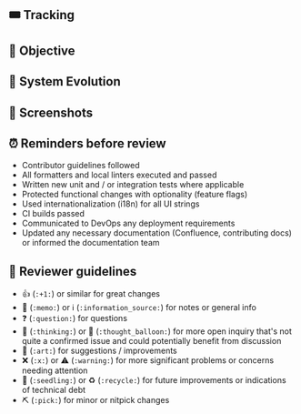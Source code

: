 ## 🎟️ Tracking

<!-- Paste the link to the Jira or GitHub issue or otherwise describe / point to where this change is coming from. -->

## 📔 Objective

<!-- Describe what the purpose of this PR is, for example what bug you're fixing or new feature you're adding. -->

## 🦖 System Evolution

<!-- Describe how this code is expected to be enhanced by subsequent PRs; optional.
     For example, if you are refactoring an API, describe how the developer experience changes.

     Suggested icons:
        - 🦖 (`:t-rex:`) for live changes
        - 🦕 (`:sauropod:`) for feature-flagged changes
        - 🦟 (`:mosquito:`) for bugs eliminated by the change
        - 📜 (`:scroll:`) for related PRs, branches, etc
-->

## 📸 Screenshots

<!-- Required for any UI changes; delete if not applicable. Use fixed width images for better display. -->

## ⏰ Reminders before review

- Contributor guidelines followed
- All formatters and local linters executed and passed
- Written new unit and / or integration tests where applicable
- Protected functional changes with optionality (feature flags)
- Used internationalization (i18n) for all UI strings
- CI builds passed
- Communicated to DevOps any deployment requirements
- Updated any necessary documentation (Confluence, contributing docs) or informed the documentation team

## 🦮 Reviewer guidelines

<!-- Suggested interactions but feel free to use (or not) as you desire! -->

- 👍 (`:+1:`) or similar for great changes
- 📝 (`:memo:`) or ℹ️ (`:information_source:`) for notes or general info
- ❓ (`:question:`) for questions
- 🤔 (`:thinking:`) or 💭 (`:thought_balloon:`) for more open inquiry that's not quite a confirmed issue and could potentially benefit from discussion
- 🎨 (`:art:`) for suggestions / improvements
- ❌ (`:x:`) or ⚠️ (`:warning:`) for more significant problems or concerns needing attention
- 🌱 (`:seedling:`) or ♻️ (`:recycle:`) for future improvements or indications of technical debt
- ⛏ (`:pick:`) for minor or nitpick changes
